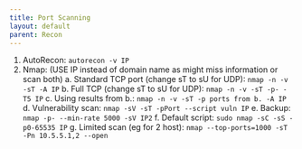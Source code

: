 ```yaml
---
title: Port Scanning
layout: default
parent: Recon
---
```


1. AutoRecon: `autorecon -v IP`
2. Nmap: (USE IP instead of domain name as might miss information or scan both)
a. Standard TCP port (change sT to sU for UDP): `nmap -n -v -sT -A IP`
b. Full TCP (change sT to sU for UDP): `nmap -n -v -sT -p- -T5 IP`
c. Using results from b.: `nmap -n -v -sT -p ports from b. -A IP`
d. Vulnerability scan: `nmap -sV -sT -pPort --script vuln IP`
e. Backup: `nmap -p- --min-rate 5000 -sV IP2`
f. Default script: `sudo nmap -sC -sS -p0-65535 IP`
g. Limited scan (eg for 2 host): `nmap --top-ports=1000 -sT -Pn 10.5.5.1,2 --open`
